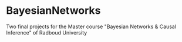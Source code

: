 # BayesianNetworks
Two final projects for the Master course "Bayesian Networks &amp; Causal Inference" of Radboud University
